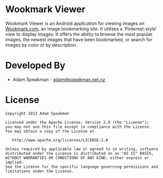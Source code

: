 Wookmark Viewer
=================

Wookmark Viewer is an Android application for viewing images on [Wookmark.com](http://www.wookmark.com), an image bookmarking site. It utilises a 'Pinterest-style' view to display images. It offers the ability to browse the most popular images, the newest images that have been bookmarked, or search for images by color or by description.



Developed By
============

* Adam Speakman - <adam@speakman.net.nz>



License
=======

    Copyright 2013 Adam Speakman

    Licensed under the Apache License, Version 2.0 (the "License");
    you may not use this file except in compliance with the License.
    You may obtain a copy of the License at

       http://www.apache.org/licenses/LICENSE-2.0

    Unless required by applicable law or agreed to in writing, software
    distributed under the License is distributed on an "AS IS" BASIS,
    WITHOUT WARRANTIES OR CONDITIONS OF ANY KIND, either express or implied.
    See the License for the specific language governing permissions and
    limitations under the License.

	